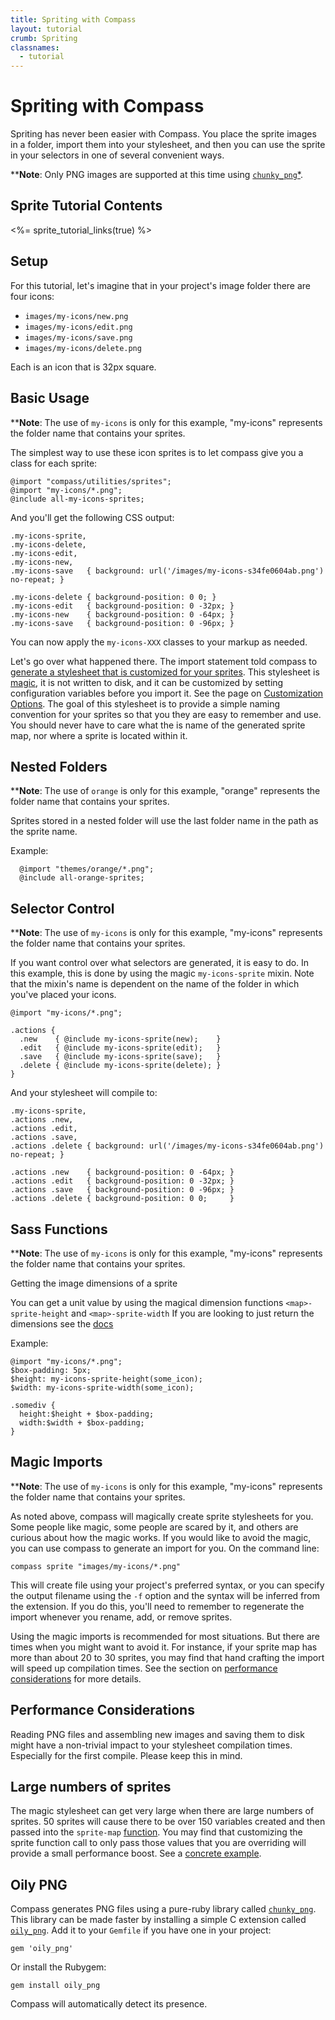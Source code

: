 ```yaml
---
title: Spriting with Compass
layout: tutorial
crumb: Spriting
classnames:
  - tutorial
---
```


# Spriting with Compass

Spriting has never been easier with Compass. You place the sprite images in a folder,
import them into your stylesheet, and then you can use the sprite in your selectors in one
of several convenient ways.

****Note**: Only PNG images are supported at this time using 
[`chunky_png`](https://github.com/wvanbergen/chunky_png)[*](#Oily-PNG).

## Sprite Tutorial Contents
<%= sprite_tutorial_links(true) %>

## Setup

For this tutorial, let's imagine that in your project's image folder there are four icons:

* `images/my-icons/new.png`
* `images/my-icons/edit.png`
* `images/my-icons/save.png`
* `images/my-icons/delete.png`

Each is an icon that is 32px square.
<a name="basic-usage"></a>
## Basic Usage

****Note**: The use of `my-icons` is only for this example, "my-icons" represents the folder name that contains your sprites.

The simplest way to use these icon sprites is to let compass give you a class for each sprite:
    
    @import "compass/utilities/sprites";
    @import "my-icons/*.png";
    @include all-my-icons-sprites;

And you'll get the following CSS output:

    .my-icons-sprite,
    .my-icons-delete,
    .my-icons-edit,
    .my-icons-new,
    .my-icons-save   { background: url('/images/my-icons-s34fe0604ab.png') no-repeat; }
    
    .my-icons-delete { background-position: 0 0; }
    .my-icons-edit   { background-position: 0 -32px; }
    .my-icons-new    { background-position: 0 -64px; }
    .my-icons-save   { background-position: 0 -96px; }

You can now apply the `my-icons-XXX` classes to your markup as needed.

Let's go over what happened there. The import statement told compass to [generate a
stylesheet that is customized for your sprites](https://gist.github.com/729507). This
stylesheet is [magic](#magic-imports), it is not written to disk, and it can be customized
by setting configuration variables before you import it. See the page on
[Customization Options](/help/tutorials/spriting/customization-options/). The goal of this stylesheet is to provide a simple naming convention for your sprites so that you they are
easy to remember and use. You should never have to care what the is name of the generated
sprite map, nor where a sprite is located within it.

<a name='nested-folders' id='nested-folders'></a>    
## Nested Folders    

****Note**: The use of `orange` is only for this example, "orange" represents the folder name that contains your sprites.

Sprites stored in a nested folder will use the last folder name in the path as the sprite name.

Example:

      @import "themes/orange/*.png";
      @include all-orange-sprites;
    
<a name="selector-control" id="selector-control"></a>
## Selector Control

****Note**: The use of `my-icons` is only for this example, "my-icons" represents the folder name that contains your sprites.

If you want control over what selectors are generated, it is easy to do. In this example,
this is done by using the magic `my-icons-sprite` mixin. Note that the mixin's name is dependent
on the name of the folder in which you've placed your icons.

    @import "my-icons/*.png";
    
    .actions {
      .new    { @include my-icons-sprite(new);    }
      .edit   { @include my-icons-sprite(edit);   }
      .save   { @include my-icons-sprite(save);   }
      .delete { @include my-icons-sprite(delete); }
    }

And your stylesheet will compile to:

    .my-icons-sprite,
    .actions .new,
    .actions .edit,
    .actions .save,
    .actions .delete { background: url('/images/my-icons-s34fe0604ab.png') no-repeat; }
    
    .actions .new    { background-position: 0 -64px; }
    .actions .edit   { background-position: 0 -32px; }
    .actions .save   { background-position: 0 -96px; }
    .actions .delete { background-position: 0 0;     }

<a name="sass_functions" id="sass_functions"></a>
## Sass Functions

****Note**: The use of `my-icons` is only for this example, "my-icons" represents the folder name that contains your sprites.

Getting the image dimensions of a sprite

You can get a unit value by using the magical dimension functions `<map>-sprite-height` and `<map>-sprite-width`
If you are looking to just return the dimensions see the [docs](/reference/compass/utilities/sprites/base/#mixin-sprite-dimensions)

Example:


    @import "my-icons/*.png";
    $box-padding: 5px;
    $height: my-icons-sprite-height(some_icon);
    $width: my-icons-sprite-width(some_icon);
    
    .somediv {
      height:$height + $box-padding;
      width:$width + $box-padding;
    }
  
  
<a name="magic-imports" id="magic-imports"></a>
## Magic Imports

****Note**: The use of `my-icons` is only for this example, "my-icons" represents the folder name that contains your sprites.

As noted above, compass will magically create sprite stylesheets for you. Some people like
magic, some people are scared by it, and others are curious about how the magic works. If
you would like to avoid the magic, you can use compass to generate an import for you. On the
command line:

    compass sprite "images/my-icons/*.png"

This will create file using your project's preferred syntax, or you can specify the
output filename using the `-f` option and the syntax will be inferred from the extension.
If you do this, you'll need to remember to regenerate the import whenever you rename, add,
or remove sprites.

Using the magic imports is recommended for most situations. But there are times when you
might want to avoid it. For instance, if your sprite map has more than about 20 to 30
sprites, you may find that hand crafting the import will speed up compilation times. See
the section on [performance considerations](#performance) for more details.

<a name="performance" id="performance"></a>
## Performance Considerations

Reading PNG files and assembling new images and saving them to disk might have a non-trivial
impact to your stylesheet compilation times. Especially for the first compile. Please keep
this in mind.

## Large numbers of sprites
The magic stylesheet can get very large when there are large numbers of sprites. 50 sprites
will cause there to be over 150 variables created and then passed into the
`sprite-map` [function](/reference/compass/helpers/sprites/#sprite-map).
You may find that customizing the sprite function call to only pass those values that you
are overriding will provide a small performance boost.
See a [concrete example](https://gist.github.com/747970).

## Oily PNG

Compass generates PNG files using a pure-ruby library called
[`chunky_png`](https://github.com/wvanbergen/chunky_png). This library can be made faster by
installing a simple C extension called [`oily_png`](https://github.com/wvanbergen/oily_png).
Add it to your `Gemfile` if you have one in your project:

    gem 'oily_png'

Or install the Rubygem:

    gem install oily_png

Compass will automatically detect its presence.
